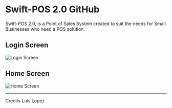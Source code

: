 # Swift-POS 2.0 GitHub

Swift-POS 2.0, is a Point of Sales System created to suit the needs for Small Businesses who need a POS solution. 

## Login Screen
![Login Screen](Snapshots\Login_Screen.jpg)

## Home Screen
![Home Screen](Snapshots\Home_Screen.jpg)

---

Credits Luis Lopez